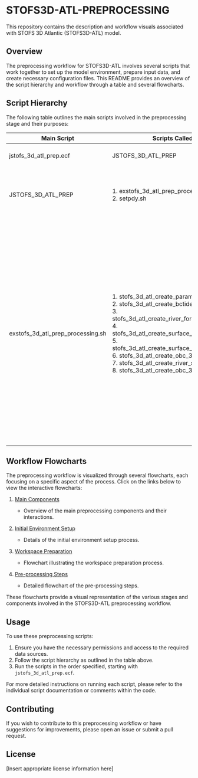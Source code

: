 # STOFS3D-ATL-PREPROCESSING

This repository contains the description and workflow visuals associated with STOFS 3D Atlantic (STOFS3D-ATL) model.

## Overview

The preprocessing workflow for STOFS3D-ATL involves several scripts that work together to set up the model environment, prepare input data, and create necessary configuration files. This README provides an overview of the script hierarchy and workflow through a table and several flowcharts.

## Script Hierarchy

The following table outlines the main scripts involved in the preprocessing stage and their purposes:

| Main Script | Scripts Called | Purpose |
|-------------|----------------|---------|
| jstofs_3d_atl_prep.ecf | JSTOFS_3D_ATL_PREP | Initiates the preparation process |
| JSTOFS_3D_ATL_PREP | 1. exstofs_3d_atl_prep_processing.sh<br>2. setpdy.sh | 1. Executes the main preparation tasks<br>2. Sets up date variables |
| exstofs_3d_atl_prep_processing.sh | 1. stofs_3d_atl_create_param_nml.sh<br>2. stofs_3d_atl_create_bctides_in.sh<br>3. stofs_3d_atl_create_river_forcing_nwm.sh<br>4. stofs_3d_atl_create_surface_forcing_gfs.sh<br>5. stofs_3d_atl_create_surface_forcing_hrrr.sh<br>6. stofs_3d_atl_create_obc_3dth_nudge.sh<br>7. stofs_3d_atl_create_river_st_lawrence.sh<br>8. stofs_3d_atl_create_obc_3d_th.sh | 1. Creates param.nml file<br>2. Creates bctides.in file<br>3. Creates river forcing from NWM<br>4. Creates surface forcing from GFS<br>5. Creates surface forcing from HRRR<br>6. Creates OBC 3DTH nudging<br>7. Creates forcing files for the St. Lawrence River<br>8. Creates 3D temperature and salinity files |

## Workflow Flowcharts

The preprocessing workflow is visualized through several flowcharts, each focusing on a specific aspect of the process. Click on the links below to view the interactive flowcharts:

1. [Main Components](https://mermaid.live/view#pako:eNqFkl1r2zAUhv-KUGBXjmtHju3oYtDGCWwMGpaMwuJhVPso0apIRpLXZGn--5Q2A0NGJxA6L5znPR_oiGvdAKaYS_1cb5lxaFWUqlS1ZNYWwJGtjWjd9CwRF1LSwbjJGcsD64x-AjoghFzi4bNo3JaO2n1Qa6kNHXDOe1at0TVY2_ea5Pxx8r5Xz8Az0Kc5Z1HG_kOXCvlzuy7xT-s0txVpKuZk1RpoQ6h5iX9QSvtjDocfX6ZMSvuC7jz2ebm6ny8rUlS3qy_V4utscYW81bjrk1NPwv6qYnVZglCb0G7_YXRp99VqCc47FetPSjjBJJqpX8JotQPlzlx_n_0O_KqEAk_OPNl27ua-c_5BhTBQO20E2PfwhW-TmTM_Xz9o82RbVsM18IYU6AOa-TtHw9Cz3yw06PHgxy8VDvAOzI6Jxv-v4zm9xG4LOygx9WEDnHXSlbhUJ5_KOqeXB1Vj6kwHATa622wx5Uxar7q2YQ4KwTaG7f6mtEx917ovMT3iPabJZBLmUUaSNJ-MSBaTAB8wjUkSknGap9loRNKIxKcA_37lozCNkyxOkyhLoigbJ-T0B0KfB8Y)
   - Overview of the main preprocessing components and their interactions.

2. [Initial Environment Setup](https://mermaid.live/view#pako:eNqFk8tu2zAQRX-FoLdyoIdliVx0UauLFglaNEEL1OpiLA0lIhQpUGQT1_C_h3bTQotC4WoGuOfOA5wTbUyLlFOhzFPTg3Xkoap1rRsF01ShIFNj5eh2l5QIqRRf5W0JUEaTs-YR-SrLstd4_SRb1_N0fI4ao4zlKyHEzGq0psFpmnuxUhzYstfMIDA4p4WAuIA36FqT8Kr9Ry2dBEU-6F_SGj2gdj855_OmXqVkvX5HqmR_a6Ald6b1CqdFabq_R0fewyQb8g2shMNbRLbfWQSH5Luxj1J3pJIWG2fscRHbXAr5kXwyB3Jrui6Qi_r82thn70bvyM7osBy1CGz3QSVk5y2SBzkgCbwLVZanKa5l_o1AvoDrl4nySoTdoiJfvQ6EhQEd2v9gNKID2gFkG_7p6WJTU9fjgDXlIWxRgFeuprU-Byl4Z-6PuqHcWY8RtcZ3PeUC1BQyP7Zh65WELtT7KxlB_zBmnlJ-os-Ul_FNzIptxoqM5VmcpBE9Up7F2U0ex8mGJemWlZvyHNHfVz4J8nyTFqxkLGdFsi0jiq0MO7n7c2XXYzu_AA0pIxw)
   - Details of the initial environment setup process.

3. [Workspace Preparation](https://mermaid.live/view#pako:eNqVVe9v2jAQ_Vcs9yt05EcD8aRJJSndJBgVUFVa2Ac3OcBqiCPHWctQ__c5dugyBGmXTzn5vXfnu5fLHsc8AUzwWtB8gxbhMkPqiVNaFCGsUC54DEURVDFasTQlF_5g9egPOoUU_AnIheM49Xv3mSVyQ-z85fORSkIlbUoM-sHN6Pq_JIpYsFw2RUaj617_XREjcx09cPFU5DQGdCcgp4JKxrOfhJDmDQ14GAUCqAQUMgGx5GKH5lKUsSwFnGYEUcDz3acxy54UVEnHaMRSKE6jw2gOEt3n6FuWlxKFqjlozGNd0RnKTWSqBjQtpSbVpbFTSeo7o273Cxo2g6AZhM3g5sAaGpZ16MGEsgzNyuxvM840zfDsA29ePiZtNWqOXZOsSLBfICrUm1WOIHa0XhVtACfaCNEq4UZC8naRq0hAIamQR6B6zKaJVqQHfStY0jbmGm0b9JCXWUKVlQKeJawa9Qe4juHeKbtuQYJAC9jmqWrv2aGHZrSWttjtaG7cdUfl5owXDd7W-K-z2eyDBEcTZovph1O4mvH9YdKGr91uLPnmwWA6md4v3nNgzXpz4AxEu20NrSgfze5b4jGsIUuW2BxUz9hSH57mnM6pMXakb_RPpiODaZzqmV5i1XljnRlElVhVhDt4C2JLWaJ28r46WmK5gS0sMVGvCaxomcqqxFcFpaXk810WY6L2E3Sw4OV6g8mKpoWKylxVASGj6n7bAySn2Q_OmyEme_yCSdeynUu_7_d6juU5fcd1Bh28w8Rxry77ru_bV5ZjW57nvXbwb61gXfZ8z-3Znut6g55n2x0MytpcTMwvRf9ZXv8AchEIdw)
   - Flowchart illustrating the workspace preparation process.

4. [Pre-processing Steps](https://mermaid.live/view#pako:eNqFkk2PmzAQhv-KNbkSlPARjA89NFE2_ZbIngpV5DXjgAoY2aabbTb_fZ0qW6G2Kj7NSM_zeizPGYQqERjIRj2KimtL7jdFV3Si4cZsUBIjdN3b9bUlsm4aNotLyjn1jNXqO7JZGIa3ev5Yl7ZiQX_yhGqUZjMp5Siq10qgMeOslMqH9P9ZowDn4NiWki8SPmEXHXFnnReAJ2OVNIewPHDbHHqN_eE2U90dfVMV8I0xNnrxzSXz-ZvntUZu0TyTu7znmrd-1zZX_PdQ_4R3-YOwdYnGr7tp-l2e1T9Qk63Swo00LbzP94OWXOCrQu62-2ntw1_aLsuyae9j_uXtmoSb-x35PJRHnDY-5Rkae92rreP-4MGDFnXL69Jt4PnqF2ArbLEA5soSJR8aW0DRXRzKB6v2T50AZvWAHmg1HCtgkjfGdUNfuhs3NT-6v3lFet59VWrcAjvDCVji08UyoWlMY5qu4njpwROwIIz81SpOwyBMIkqDJLp48PNXwNJfLKMojcMkSJIgWK7o5QW1ahG-
)
   - Detailed flowchart of the pre-processing steps.

These flowcharts provide a visual representation of the various stages and components involved in the STOFS3D-ATL preprocessing workflow.

## Usage

To use these preprocessing scripts:

1. Ensure you have the necessary permissions and access to the required data sources.
2. Follow the script hierarchy as outlined in the table above.
3. Run the scripts in the order specified, starting with `jstofs_3d_atl_prep.ecf`.

For more detailed instructions on running each script, please refer to the individual script documentation or comments within the code.

## Contributing

If you wish to contribute to this preprocessing workflow or have suggestions for improvements, please open an issue or submit a pull request.

## License

[Insert appropriate license information here]
